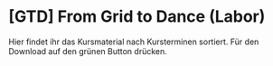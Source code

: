 # [GTD] From Grid to Dance (Labor)

Hier findet ihr das Kursmaterial nach Kursterminen sortiert.
Für den Download auf den grünen Button drücken.
